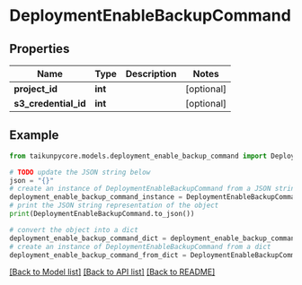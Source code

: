 # DeploymentEnableBackupCommand


## Properties

Name | Type | Description | Notes
------------ | ------------- | ------------- | -------------
**project_id** | **int** |  | [optional] 
**s3_credential_id** | **int** |  | [optional] 

## Example

```python
from taikunpycore.models.deployment_enable_backup_command import DeploymentEnableBackupCommand

# TODO update the JSON string below
json = "{}"
# create an instance of DeploymentEnableBackupCommand from a JSON string
deployment_enable_backup_command_instance = DeploymentEnableBackupCommand.from_json(json)
# print the JSON string representation of the object
print(DeploymentEnableBackupCommand.to_json())

# convert the object into a dict
deployment_enable_backup_command_dict = deployment_enable_backup_command_instance.to_dict()
# create an instance of DeploymentEnableBackupCommand from a dict
deployment_enable_backup_command_from_dict = DeploymentEnableBackupCommand.from_dict(deployment_enable_backup_command_dict)
```
[[Back to Model list]](../README.md#documentation-for-models) [[Back to API list]](../README.md#documentation-for-api-endpoints) [[Back to README]](../README.md)


